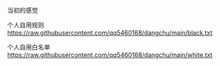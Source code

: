 
当初的感觉  

个人自用规则   https://raw.githubusercontent.com/qq5460168/dangchu/main/black.txt

个人自用白名单 https://raw.githubusercontent.com/qq5460168/dangchu/main/white.txt


